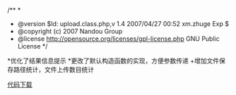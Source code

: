 <!--
author: admin
date: 2007-04-27
title: upload.class.php的一点改进
tags: php,upload
category: PHP基础应用,暂未分类
status: publish
summary: /** ** @version $Id: upload.class.php,v 1.4 2007/04/27 00:52  xm.zhuge Exp $* @copyright (c) 2007 Nandou Group* @license http://opensource.o
-->

/** 
*
* @version $Id: upload.class.php,v 1.4 2007/04/27 00:52  xm.zhuge Exp $
* @copyright (c) 2007 Nandou Group
* @license http://opensource.org/licenses/gpl-license.php GNU Public License 
*/

*优化了结果信息提示
*更改了默认构造函数的实现，方便参数传递
+增加文件保存路径统计，文件上传数目统计

<a href='http://www.nd21.com/blog/wp-content/uploads/2009/07/1177606902_0.rar'>代码下载</a>
